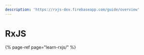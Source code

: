 ```yaml
---
description: 'https://rxjs-dev.firebaseapp.com/guide/overview'
---
```


# RxJS

{% page-ref page="learn-rxjs/" %}



